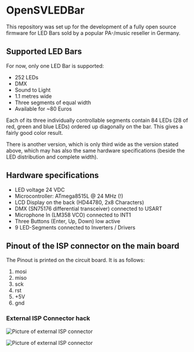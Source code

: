 OpenSVLEDBar
============

This repository was set up for the development of a fully open source firmware for LED Bars sold by a popular PA-/music reseller in Germany.

Supported LED Bars
------------------

For now, only one LED Bar is supported:
* 252 LEDs
* DMX
* Sound to Light
* 1.1 metres wide
* Three segments of equal width
* Available for ~80 Euros

Each of its three individually controllable segments contain 84 LEDs (28 of red, green and blue LEDs) ordered up diagonally on the bar.
This gives a fairly good color result.

There is another version, which is only third wide as the version stated above, which may has also the same hardware specifications (beside the LED distribution and complete width).

Hardware specifications
-----------------------
* LED voltage 24 VDC
* Microcontroller: ATmega8515L @ 24 MHz (!)
* LCD Display on the back (HD44780, 2x8 Characters)
* DMX (SN75176 differential transceiver) connected to USART
* Microphone In (LM358 VCO) connected to INT1
* Three Buttons (Enter, Up, Down) low active
* 9 LED-Segments connected to Inverters / Drivers

Pinout of the ISP connector on the main board
---------------------------------------------

The Pinout is printed on the circuit board. It is as follows:

1. mosi
2. miso
3. sck
4. rst
5. +5V
6. gnd

### External ISP Connector hack

![Picture of external ISP connector](master/doc/ext-isp-1.jpg "External ISP connector fixed on the back of the PCB")

![Picture of external ISP connector](master/doc/ext-isp-2.jpg "How it looks outside the case")